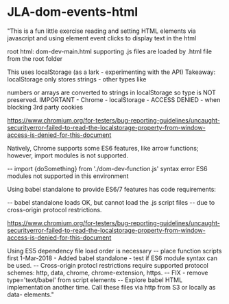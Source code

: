 # JLA-dom-events-html
"This is a fun little exercise reading and setting HTML elements via javascript and using element event clicks to display text in the html <div>

root html: dom-dev-main.html
supporting .js files are loaded by .html file from the root folder

This uses localStorage (as a lark - experimenting with the API)
Takeaway: localStorage only stores strings - other types like 

numbers or arrays are converted to strings in localStorage so type is NOT preserved.
IMPORTANT - Chrome - localStorage - ACCESS DENIED - when blocking 3rd party cookies 

https://www.chromium.org/for-testers/bug-reporting-guidelines/uncaught-securityerror-failed-to-read-the-localstorage-property-from-window-access-is-denied-for-this-document

Natively, Chrome supports some ES6 features, like arrow functions; however, import modules is not supported.

-- import {doSomething} from './dom-dev-function.js' syntax error ES6 modules not supported in this environment

Using babel standalone to provide ES6/7 features has code requirements:

<script src="babel-standalone.js"></script>
<script type='text/babel' src='dom-const-msg.js'></script>
-- babel standalone loads OK, but cannot load the .js script files -- due to cross-origin protocol restrictions.
	
https://www.chromium.org/for-testers/bug-reporting-guidelines/uncaught-securityerror-failed-to-read-the-localstorage-property-from-window-access-is-denied-for-this-document

Using ES5 dependency file load order is necessary -- place function scripts first 
1-Mar-2018 - Added babel standalone - test if ES6 module syntax can be used.
-- Cross-origin protocl restrictions require supported  protocol schemes: http, data, chrome, chrome-extension, https.
-- FIX - remove type='text/babel' from script elements
-- Explore babel HTML implementation another time.
Call these files via http from S3 or locally as data- elements."
